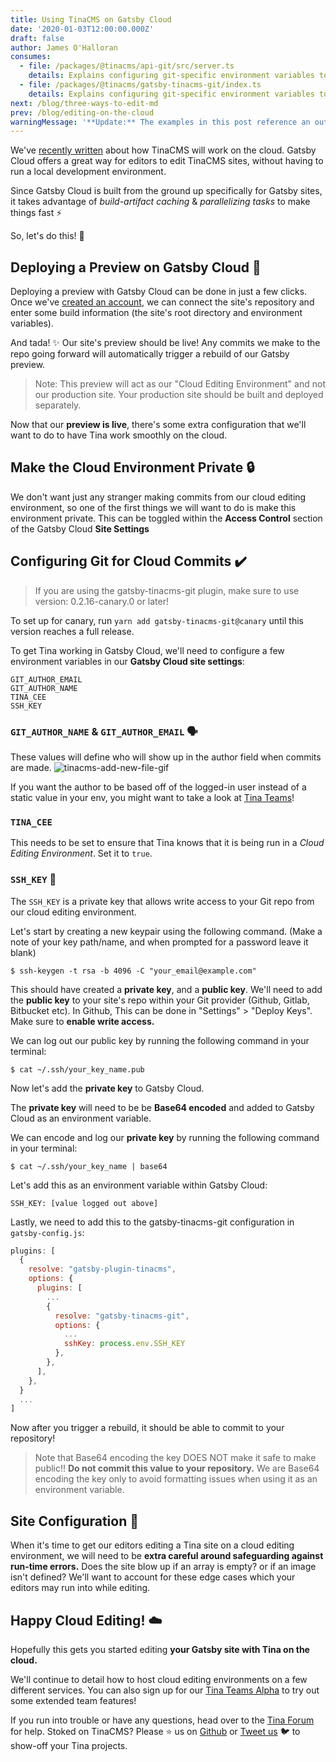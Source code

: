```yaml
---
title: Using TinaCMS on Gatsby Cloud
date: '2020-01-03T12:00:00.000Z'
draft: false
author: James O'Halloran
consumes:
  - file: /packages/@tinacms/api-git/src/server.ts
    details: Explains configuring git-specific environment variables to manually set author and ssh-key
  - file: /packages/@tinacms/gatsby-tinacms-git/index.ts
    details: Explains configuring git-specific environment variables to manually set author and ssh-key
next: /blog/three-ways-to-edit-md
prev: /blog/editing-on-the-cloud
warningMessage: '**Update:** The examples in this post reference an outdated Gatsby implementation. We recommend using [Next.js](/docs/integrations/nextjs/) for a solution with less friction.'
---
```


We've [recently written](/blog/editing-on-the-cloud/ 'TinaCMS on the cloud') about how TinaCMS will work on the cloud. Gatsby Cloud offers a great way for editors to edit TinaCMS sites, without having to run a local development environment.

Since Gatsby Cloud is built from the ground up specifically for Gatsby sites, it takes advantage of _build-artifact caching_ & _parallelizing tasks_ to make things fast ⚡

So, let's do this! 🕺

## Deploying a Preview on Gatsby Cloud 🚀

Deploying a preview with Gatsby Cloud can be done in just a few clicks. Once we've [created an account](https://www.gatsbyjs.com/cloud/ 'Gatsby Cloud'), we can connect the site's repository and enter some build information (the site's root directory and environment variables).

And tada! ✨ Our site's preview should be live! Any commits we make to the repo going forward will automatically trigger a rebuild of our Gatsby preview.

> Note: This preview will act as our "Cloud Editing Environment" and not our production site. Your production site should be built and deployed separately.

Now that our **preview is live**, there's some extra configuration that we'll want to do to have Tina work smoothly on the cloud.

## Make the Cloud Environment Private 🔒

We don't want just any stranger making commits from our cloud editing environment, so one of the first things we will want to do is make this environment private. This can be toggled within the **Access Control** section of the Gatsby Cloud **Site Settings**

## Configuring Git for Cloud Commits ✔️

> If you are using the gatsby-tinacms-git plugin, make sure to use version: 0.2.16-canary.0 or later!

To set up for canary, run `yarn add gatsby-tinacms-git@canary` until this version reaches a full release.

To get Tina working in Gatsby Cloud, we'll need to configure a few environment variables in our **Gatsby Cloud site settings**:

    GIT_AUTHOR_EMAIL
    GIT_AUTHOR_NAME
    TINA_CEE
    SSH_KEY

### `GIT_AUTHOR_NAME` & `GIT_AUTHOR_EMAIL` 🗣️

These values will define who will show up in the author field when commits are made.
![tinacms-add-new-file-gif](/img/commit_author_scott.png)

If you want the author to be based off of the logged-in user instead of a static value in your env, you might want to take a look at [Tina Teams](/teams 'Tina Teams')!

### `TINA_CEE`

This needs to be set to ensure that Tina knows that it is being run in a _Cloud Editing Environment_. Set it to `true`.

### `SSH_KEY` 🔑

The `SSH_KEY` is a private key that allows write access to your Git repo from our cloud editing environment.

Let's start by creating a new keypair using the following command. (Make a note of your key path/name, and when prompted for a password leave it blank)

```
$ ssh-keygen -t rsa -b 4096 -C "your_email@example.com"
```

This should have created a **private key**, and a **public key**. We'll need to add the **public key** to your site's repo within your Git provider (Github, Gitlab, Bitbucket etc). In Github, This can be done in "Settings" > "Deploy Keys". Make sure to **enable write access.**

We can log out our public key by running the following command in your terminal:

```
$ cat ~/.ssh/your_key_name.pub
```

Now let's add the **private key** to Gatsby Cloud.

The **private key** will need to be be **Base64 encoded** and added to Gatsby Cloud as an environment variable.

We can encode and log our **private key** by running the following command in your terminal:

```
$ cat ~/.ssh/your_key_name | base64
```

Let's add this as an environment variable within Gatsby Cloud:

```
SSH_KEY: [value logged out above]
```

Lastly, we need to add this to the gatsby-tinacms-git configuration in `gatsby-config.js`:

```js
plugins: [
  {
    resolve: "gatsby-plugin-tinacms",
    options: {
      plugins: [
        ...
        {
          resolve: "gatsby-tinacms-git",
          options: {
            ...
            sshKey: process.env.SSH_KEY
          },
        },
      ],
    },
  }
  ...
]
```

Now after you trigger a rebuild, it should be able to commit to your repository!

> Note that Base64 encoding the key DOES NOT make it safe to make public!! **Do not commit this value to your repository.** We are Base64 encoding the key only to avoid formatting issues when using it as an environment variable.

## Site Configuration 🔨

When it's time to get our editors editing a Tina site on a cloud editing environment, we will need to be **extra careful around safeguarding against run-time errors.** Does the site blow up if an array is empty? or if an image isn't defined? We'll want to account for these edge cases which your editors may run into while editing.

## Happy Cloud Editing! ☁️

Hopefully this gets you started editing **your Gatsby site with Tina on the cloud.**

We'll continue to detail how to host cloud editing environments on a few different services. You can also sign up for our [Tina Teams Alpha](http://tinacms.org/teams) to try out some extended team features!

If you run into trouble or have any questions, head over to the [Tina Forum](https://community.tinacms.org/) for help. Stoked on TinaCMS? Please ⭐️ us on [Github](https://github.com/tinacms/tinacms) or [Tweet us](https://twitter.com/Tina_cms) 🐦 to show-off your Tina projects.
